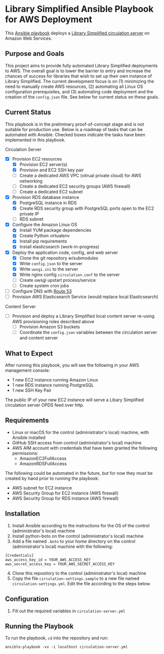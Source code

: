 # Library Simplified Ansible Playbook for AWS Deployment
This [Ansible playbook](http://docs.ansible.com/ansible/) deploys a [Library Simplified circulation server](https://github.com/NYPL-Simplified/circulation/) on Amazon Web Services.

## Purpose and Goals
This project aims to provide fully automated Library Simplified deployments to AWS. The overall goal is to lower the barrier to entry and increase the chances of success for libraries that wish to set up their own instance of Library Simplified. The current development focus is on (1) minimizing the need to manually create AWS resources, (2) automating all Linux OS configuration prerequisites, and (3) automating code deployment and the creation of the `config.json` file. See below for current status on these goals.

## Current Status
This playbook is in the preliminary proof-of-concept stage and is not suitable for production use. Below is a roadmap of tasks that can be automated with Ansible. Checked boxes indicate the tasks have been implemented in this playbook.

Circulation Server
- [x] Provision EC2 resources
  - [x] Provision EC2 server(s)
  - [x] Provision and EC2 SSH key pair
  - [ ] Create a dedicated AWS VPC (vitrual private cloud) for AWS networking
  - [ ] Create a dedicated EC2 security groups (AWS firewall)
  - [ ] Create a dedicated EC2 subnet
- [x] Provision RDS database instance
  - [x] PostgreSQL instance in RDS
  - [x] Create RDS security group with PostgreSQL ports open to the EC2 private IP
  - [ ] RDS subnet
- [x] Configure the Amazon Linux OS
  - [x] Install YUM package dependencies
  - [x] Create Python virtualenv
  - [x] Install pip requirements
  - [x] Install elasticsearch (work-in-progress)
- [x] Deploy the application code, config, and web server
  - [x] Clone the git repository w/submodules
  - [x] Write `config.json` to the server
  - [x] Write `uwsgi.ini` to the server
  - [x] Write nginx config `circulation.conf` to the server
  - [ ] Create uwsgi upstart process/service
  - [ ] Create system cron jobs
- [ ] Configure DNS with [Route 53](http://docs.ansible.com/ansible/route53_module.html)
- [ ] Provision AWS Elasticsearch Service (would replace local Elasticsearch)

Content Server
- [ ] Provision and deploy a Library Simplified local content server re-using AWS provisioning roles described above
  - [ ] Provision Amazon S3 buckets
  - [ ] Coordinate the `config.json` variables between the circulation server and content server

## What to Expect
After running this playbook, you will see the following in your AWS management console:
- 1 new EC2 instance running Amazon Linux
- 1 new RDS instance running PostgreSQL
- 1 new SSH Key Pair

The public IP of your new EC2 instance will serve a Libary Simplified circulation server OPDS feed over http.

## Requirements
- Linux or macOS for the control (administrator's local) machine, with Ansible installed
- GitHub SSH access from control (administrator's local) machine
- AWS AIM account with credentials that have been granted the following permissions:
  - AmazonEC2FullAccess
  - AmazonRDSFullAccess

The following could be automated in the future, but for now they must be created by hand prior to running the playbook:
- AWS subnet for EC2 instance
- AWS Security Group for EC2 instance (AWS firewall)
- AWS Security Group for RDS instance (AWS firewall)


## Installation
1. Install Ansible according to the instructions for the OS of the control (administrator's local) machine
2. Install python-boto on the control (administrator's local) machine
3. Add a file named `.boto` to your home directory on the control (administrator's local) machine with the following:
```
[Credentials]
aws_access_key_id = YOUR_AWS_ACCESS_KEY
aws_secret_access_key = YOUR_AWS_SECRET_ACCESS_KEY
```
4. Clone this repository to the control (administrator's local) machine
5. Copy the file `circulation-settings.sample` to a new file named `circulation-settings.yml`. Edit the file according to the steps below.

## Configuration
1. Fill out the required variables in `circulation-server.yml`

## Running the Playbook
To run the playbook, `cd` into the repository and run:

```ansible-playbook -vv -i localhost circulation-server.yml```
